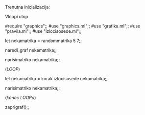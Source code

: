 Trenutna inicializacija:

Vklopi utop

#require "graphics";;
#use "graphics.ml";;
#use "grafika.ml";;
#use "pravila.ml";;
#use "izlocisosede.ml";;

let nekamatrika = randommatrika 5 7;;

naredi_graf nekamatrika;;

narisimatriko nekamatrika;;

(*LOOP*)

let nekamatrika = korak izlocisosede nekamatrika;;

narisimatriko nekamatrika;;

(*konec LOOPa*)

zaprigraf();;

